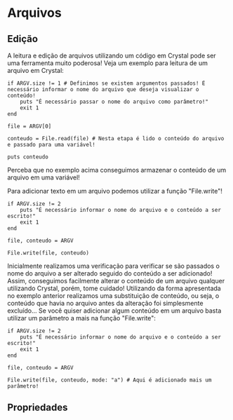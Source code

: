 # Arquivos

## Edição

A leitura e edição de arquivos utilizando um código em Crystal pode ser uma ferramenta muito poderosa! Veja um exemplo para leitura de um arquivo em Crystal:

```cr
if ARGV.size != 1 # Definimos se existem argumentos passados! É necessário informar o nome do arquivo que deseja visualizar o conteúdo!
    puts "É necessário passar o nome do arquivo como parâmetro!"
    exit 1
end

file = ARGV[0]

conteudo = File.read(file) # Nesta etapa é lido o conteúdo do arquivo e passado para uma variável!

puts conteudo
```

Perceba que no exemplo acima conseguimos armazenar o conteúdo de um arquivo em uma variável!

Para adicionar texto em um arquivo podemos utilizar a função "File.write"!

```cr
if ARGV.size != 2
    puts "É necessário informar o nome do arquivo e o conteúdo a ser escrito!"
    exit 1
end

file, conteudo = ARGV

File.write(file, conteudo)
```

Inicialmente realizamos uma verificação para verificar se são passados o nome do arquivo a ser alterado seguido do conteúdo a ser adicionado! Assim, conseguimos facilmente alterar o conteúdo de um arquivo qualquer utilizando Crystal, porém, tome cuidado! Utilizando da forma apresentada no exemplo anterior realizamos uma substituição de conteúdo, ou seja, o conteúdo que havia no arquivo antes da alteração foi simplesmente excluído... Se você quiser adicionar algum conteúdo em um arquivo basta utilizar um parâmetro a mais na função "File.write":

```cr
if ARGV.size != 2
    puts "É necessário informar o nome do arquivo e o conteúdo a ser escrito!"
    exit 1
end

file, conteudo = ARGV

File.write(file, conteudo, mode: "a") # Aqui é adicionado mais um parâmetro!
```

## Propriedades
